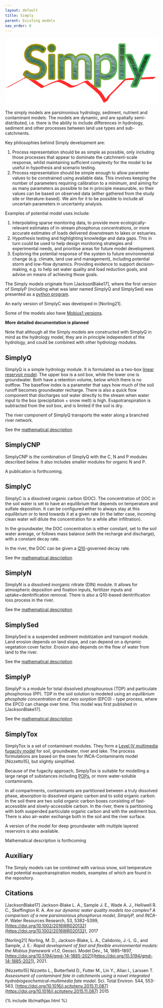 ```yaml
---
layout: default
title: Simply
parent: Existing models
nav_order: 0
---
```


![Simply](../img/SimplyLogo.png)

The simply models are parsimonious hydrology, sediment, nutrient and contaminant models. The models are dynamic, and are spatially semi-distributed, i.e. there is the ability to include differences in hydrology, sediment and other processes between land use types and sub-catchments.

Key philosophies behind Simply development are:

1. Process representation should be as simple as possible, only including those processes that appear to dominate the catchment-scale response, whilst maintaining sufficient complexity for the model to be useful in hypothesis and scenario testing.
2. Process representation should be simple enough to allow parameter values to be constrained using available data. This involves keeping the number of parameters requiring calibration to a minimum, and aiming for as many parameters as possible to be in principle measurable, so their values can be based on observed data (either gathered from the study site or literature-based). We aim for it to be possible to include all uncertain parameters in uncertainty analysis.

Examples of potential model uses include:

1. Interpolating sparse monitoring data, to provide more ecologically-relevant estimates of in-stream phosphorus concentrations, or more accurate estimates of loads delivered downstream to lakes or estuaries.
2. Hypothesis testing and highlighting knowledge and data gaps. This in turn could be used to help design monitoring strategies and experimental needs, and prioritise areas for future model development.
3. Exploring the potential response of the system to future environmental change (e.g. climate, land use and management), including potential storm and low-flow dynamics.
Providing evidence to support decision-making, e.g. to help set water quality and load reduction goals, and advise on means of achieving those goals.

The Simply models originate from \[JacksonBlake17\], where the first version of SimplyP (including what was later named SimplyQ and SimplySed) was presented as a [python program](https://github.com/LeahJB/SimplyP).

An early version of SimplyC was developed in \[Norling21\].

Some of the models also have [Mobius1 versions](https://github.com/NIVANorge/Mobius/tree/master/Applications/SimplyP).

**More detailed documentation is planned**

Note that although all the Simply models are constructed with SimplyQ in mind as the hydrology model, they are in principle independent of the hydrology, and could be combined with other hydrology modules.

## SimplyQ

SimplyQ is a simple hydrology module. It is formulated as a two-box [linear reservoir model](https://en.wikipedia.org/wiki/Runoff_model_(reservoir)). The upper box is a soil box, while the lower one is groundwater. Both have a retention volume, below which there is no outflow. The baseflow index is a parameter that says how much of the soil runoff becomes groundwater recharge. There is also a quick flow component that discharges soil water directly to the stream when water input to the box (precipitation + snow melt) is high. Evapotranspiration is subtracted from the soil box, and is limited if the soil is dry.

The river component of SimplyQ transports the water along a branched river network.

See the [mathematical description](autogen/simplycnp.html#simplyq)

## SimplyCNP

SimplyCNP is the combination of SimplyQ with the C, N and P modules described below. It also includes smaller modules for organic N and P.

A publication is forthcoming.

## SimplyC

SimplyC is a dissolved organic carbon (DOC). The concentration of DOC in the soil water is set to have an equilibrium that depends on temperature and sulfate deposition. It can be configured either to always stay at this equilibrium or to tend towards it at a given rate (in the latter case, incoming clean water will dilute the concentration for a while after infiltration).

In the groundwater, the DOC concentration is either constant, set to the soil water average, or follows mass balance (with the recharge and discharge), with a constant decay rate.

In the river, the DOC can be given a [Q10](https://en.wikipedia.org/wiki/Q10_(temperature_coefficient))-governed decay rate.

See the [mathematical description](autogen/simplycnp.html#simplyc-land)

## SimplyN

SimplyN is a dissolved inorganic nitrate (DIN) module. It allows for atmospheric deposition and fixation inputs, fertilizer inputs and uptake+denitrification removal. There is also a Q10-based denitrification loss process in the river.

See the [mathematical description](autogen/simplycnp.html#simplyn)

## SimplySed

SimplySed is a suspended sediment mobilization and transport module. Land erosion depends on land slope, and can depend on a dynamic vegetation cover factor. Erosion also depends on the flow of water from land to the river.

See the [mathematical description](autogen/simplycnp.html#simplysed)

## SimplyP

SimplyP is a module for total dissolved phosphourous (TDP) and particulate phosphorous (PP). TDP in the soil solution is modeled using an *equilibrium phosphate concentration at net zero sorption* (EPC0) - type process, where the EPC0 can change over time. This model was first published in \[JacksonBlake17\].

See the [mathematical description](autogen/simplycnp.html#simplyp)

## SimplyTox

SimplyTox is a set of contaminant modules. They form a [Level IV multimedia fugacity model](https://en.wikipedia.org/wiki/Multimedia_fugacity_model) for soil, groundwater, river and lake. The process formulations are based on the ones for INCA-Contaminants model \[Nizzetto15\], but slightly simplified.

Because of the fugacity approach, SimplyTox is suitable for modelling a large range of substances including [POPs](https://en.wikipedia.org/wiki/Persistent_organic_pollutant), or more water-soluble contaminants.

In all compartments, contaminants are partitioned between a truly dissolved phase, absorption to dissolved organic carbon and to solid organic carbon. In the soil there are two solid organic carbon boxes consisting of fast-accessible and slowly-accessible carbon. In the river, there is partitioning with both suspended particulate organic carbon and with the sediment box. There is also air-water exchange both in the soil and the river surface.

A version of the model for deep groundwater with multiple layered reservoirs is also available.

Mathematical description is forthcoming

## Auxiliary

The Simply models can be combined with various snow, soil temperature and potential evapotranspiration models, examples of which are found in the repository.

## Citations

\[JacksonBlake17\] Jackson-Blake L. A., Sample J. E., Wade A. J., Helliwell R. C., Skeffington R. A. *Are our dynamic water quality models too complex? A comparison of a new parsimonious phosphorus model, SimplyP, and INCA-P*. Water Resources Research, 53, 5382–5399, [https://doi.org/10.1002/2016WR020132](https://doi.org/10.1002/2016WR020132), 2017

\[Norling21\] Norling, M. D., Jackson-Blake, L. A., Calidonio, J.-L. G., and Sample, J. E.: *Rapid development of fast and flexible environmental models: the Mobius framework v1.0*, Geosci. Model Dev., 14, 1885–1897, [https://doi.org/10.5194/gmd-14-1885-2021](https://doi.org/10.5194/gmd-14-1885-2021), 2021.

\[Nizzetto15\] Nizzetto L., Butterfield D., Futter M., Lin Y., Allan I., Larssen T. *Assessment of contaminant fate in catchments using a novel integrated hydrobiogeochemical-multimedia fate model*. Sci. Total Environ. 544, 553-563, [https://doi.org/10.1016/j.scitotenv.2015.11.087](https://doi.org/10.1016/j.scitotenv.2015.11.087) 2015

{% include lib/mathjax.html %}